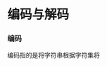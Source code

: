 # 编码与解码
### 编码
  编码指的是将字符串根据字符集将
<!--stackedit_data:
eyJoaXN0b3J5IjpbLTE5MTUxMzU3ODgsLTc4NjA3NDU3NF19
-->